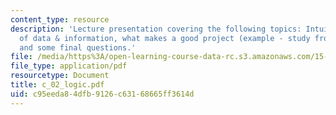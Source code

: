 ```yaml
---
content_type: resource
description: 'Lecture presentation covering the following topics: Intuitive inference
  of data & information, what makes a good project (example - study from last week),
  and some final questions.'
file: /media/https%3A/open-learning-course-data-rc.s3.amazonaws.com/15-301-managerial-psychology-laboratory-fall-2004/c95eeda84dfb9126c63168665ff3614d_c_02_logic.pdf
file_type: application/pdf
resourcetype: Document
title: c_02_logic.pdf
uid: c95eeda8-4dfb-9126-c631-68665ff3614d
---
```

